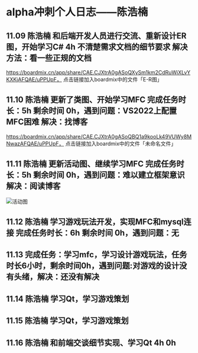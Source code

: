 # alpha冲刺个人日志——陈浩楠

## 11.09   陈浩楠   和后端开发人员进行交流、重新设计ER图，开始学习C#   4h   不清楚需求文档的细节要求   解决方法：看一些正规的文档 

https://boardmix.cn/app/share/CAE.CJXtrA0gASoQXySm1km2CdRuWiXLvYKXKjAFQAE/uPPUpF，
点击链接加入boardmix中的文件「E-R图」
## 11.10   陈浩楠 更新了类图、开始学习MFC 完成任务时长：5h 剩余时间 0h，遇到问题：VS2022上配置MFC困难 解决：找博客

https://boardmix.cn/app/share/CAE.CJXtrA0gASoQBQ1a9kooLk49VUWy8MNwazAFQAE/uPPUpF，
点击链接加入boardmix中的文件「未命名文件」
## 11.11   陈浩楠 更新活动图、继续学习MFC  完成任务时长：5h 剩余时间 0h，遇到问题：难以建立框架意识 解决：阅读博客

![活动图](https://github.com/frozen2023/Offensive-Fish/assets/103918091/2399b13c-6531-4a1a-badd-73f43f50a5b5)
## 11.12   陈浩楠 学习游戏玩法开发，实现MFC和mysql连接  完成任务时长：6h 剩余时间 0h，遇到问题：无

## 11.13 完成任务：学习mfc，学习设计游戏玩法，任务时长6小时，剩余时间0h，遇到问题:对游戏的设计没有头绪，解决：还没有解决

## 11.14 陈浩楠 学习Qt，学习游戏策划

## 11.15 陈浩楠 学习Qt，学习游戏策划

## 11.16 陈浩楠 和前端交谈细节实现、学习Qt 4h 0h
